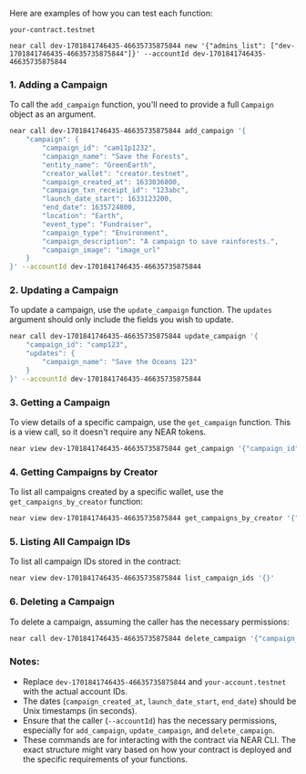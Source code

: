 
Here are examples of how you can test each function:


```
your-contract.testnet

near call dev-1701841746435-46635735875844 new '{"admins_list": ["dev-1701841746435-46635735875844"]}' --accountId dev-1701841746435-46635735875844

```


### 1. Adding a Campaign

To call the `add_campaign` function, you'll need to provide a full `Campaign` object as an argument.

```bash
near call dev-1701841746435-46635735875844 add_campaign '{
    "campaign": {
        "campaign_id": "cam11p1232",
        "campaign_name": "Save the Forests",
        "entity_name": "GreenEarth",
        "creator_wallet": "creator.testnet",
        "campaign_created_at": 1633036800,
        "campaign_txn_receipt_id": "123abc",
        "launch_date_start": 1633123200,
        "end_date": 1635724800,
        "location": "Earth",
        "event_type": "Fundraiser",
        "campaign_type": "Environment",
        "campaign_description": "A campaign to save rainforests.",
        "campaign_image": "image_url"
    }
}' --accountId dev-1701841746435-46635735875844
```

### 2. Updating a Campaign

To update a campaign, use the `update_campaign` function. The `updates` argument should only include the fields you wish to update.

```bash
near call dev-1701841746435-46635735875844 update_campaign '{
    "campaign_id": "camp123",
    "updates": {
        "campaign_name": "Save the Oceans 123"
    }
}' --accountId dev-1701841746435-46635735875844
```

### 3. Getting a Campaign

To view details of a specific campaign, use the `get_campaign` function. This is a view call, so it doesn't require any NEAR tokens.

```bash
near view dev-1701841746435-46635735875844 get_campaign '{"campaign_id": "camp123"}'
```

### 4. Getting Campaigns by Creator

To list all campaigns created by a specific wallet, use the `get_campaigns_by_creator` function:

```bash
near view dev-1701841746435-46635735875844 get_campaigns_by_creator '{"creator_wallet": "creator.testnet"}'
```

### 5. Listing All Campaign IDs

To list all campaign IDs stored in the contract:

```bash
near view dev-1701841746435-46635735875844 list_campaign_ids '{}'
```

### 6. Deleting a Campaign

To delete a campaign, assuming the caller has the necessary permissions:

```bash
near call dev-1701841746435-46635735875844 delete_campaign '{"campaign_id": "camp123"}' --accountId your-account.testnet
```

### Notes:

- Replace `dev-1701841746435-46635735875844` and `your-account.testnet` with the actual account IDs.
- The dates (`campaign_created_at`, `launch_date_start`, `end_date`) should be Unix timestamps (in seconds).
- Ensure that the caller (`--accountId`) has the necessary permissions, especially for `add_campaign`, `update_campaign`, and `delete_campaign`.
- These commands are for interacting with the contract via NEAR CLI. The exact structure might vary based on how your contract is deployed and the specific requirements of your functions.
